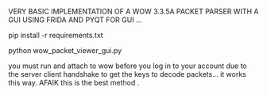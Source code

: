 VERY BASIC IMPLEMENTATION OF A WOW 3.3.5A PACKET PARSER WITH A GUI USING FRIDA AND PYQT FOR GUI ... 

pip install -r requirements.txt

python wow_packet_viewer_gui.py

you must run and attach to wow before you log in to your account due to the server client handshake to get the keys to decode packets... it works this way. AFAIK this is the best method . 
